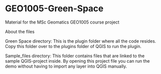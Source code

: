 # GEO1005-Green-Space
Material for the MSc Geomatics GEO1005 course project

About the files

Green Space directory:
  This is the plugin folder where all the code resides. 
  Copy this folder over to the plugins folder of QGIS to run the plugin.
  
Sample_files directory:
  This folder contains files that are linked to the sample QGIS-project inside. 
  By opening this project file you can run the demo without having to import any layer into QGIS manually.


